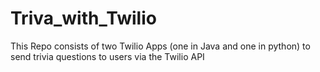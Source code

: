 # Triva_with_Twilio
This Repo consists of two Twilio Apps (one in Java and one in python) to send trivia questions to users via the Twilio API
